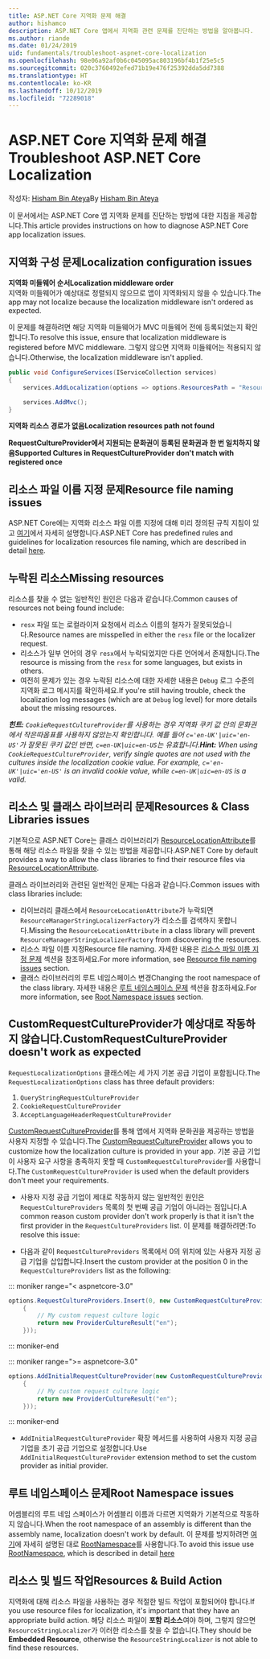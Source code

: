 ```yaml
---
title: ASP.NET Core 지역화 문제 해결
author: hishamco
description: ASP.NET Core 앱에서 지역화 관련 문제를 진단하는 방법을 알아봅니다.
ms.author: riande
ms.date: 01/24/2019
uid: fundamentals/troubleshoot-aspnet-core-localization
ms.openlocfilehash: 98e06a92af0b6c045095ac803196bf4b1f25e5c5
ms.sourcegitcommit: 020c3760492efed71b19e476f25392dda5dd7388
ms.translationtype: HT
ms.contentlocale: ko-KR
ms.lasthandoff: 10/12/2019
ms.locfileid: "72289018"
---
```

# <a name="troubleshoot-aspnet-core-localization"></a><span data-ttu-id="22bf0-103">ASP.NET Core 지역화 문제 해결</span><span class="sxs-lookup"><span data-stu-id="22bf0-103">Troubleshoot ASP.NET Core Localization</span></span>

<span data-ttu-id="22bf0-104">작성자: [Hisham Bin Ateya](https://github.com/hishamco)</span><span class="sxs-lookup"><span data-stu-id="22bf0-104">By [Hisham Bin Ateya](https://github.com/hishamco)</span></span>

<span data-ttu-id="22bf0-105">이 문서에서는 ASP.NET Core 앱 지역화 문제를 진단하는 방법에 대한 지침을 제공합니다.</span><span class="sxs-lookup"><span data-stu-id="22bf0-105">This article provides instructions on how to diagnose ASP.NET Core app localization issues.</span></span>

## <a name="localization-configuration-issues"></a><span data-ttu-id="22bf0-106">지역화 구성 문제</span><span class="sxs-lookup"><span data-stu-id="22bf0-106">Localization configuration issues</span></span>

<span data-ttu-id="22bf0-107">**지역화 미들웨어 순서**</span><span class="sxs-lookup"><span data-stu-id="22bf0-107">**Localization middleware order**</span></span>  
<span data-ttu-id="22bf0-108">지역화 미들웨어가 예상대로 정렬되지 않으므로 앱이 지역화되지 않을 수 있습니다.</span><span class="sxs-lookup"><span data-stu-id="22bf0-108">The app may not localize because the localization middleware isn't ordered as expected.</span></span>

<span data-ttu-id="22bf0-109">이 문제를 해결하려면 해당 지역화 미들웨어가 MVC 미들웨어 전에 등록되었는지 확인합니다.</span><span class="sxs-lookup"><span data-stu-id="22bf0-109">To resolve this issue, ensure that localization middleware is registered before MVC middleware.</span></span> <span data-ttu-id="22bf0-110">그렇지 않으면 지역화 미들웨어는 적용되지 않습니다.</span><span class="sxs-lookup"><span data-stu-id="22bf0-110">Otherwise, the localization middleware isn't applied.</span></span>

```csharp
public void ConfigureServices(IServiceCollection services)
{
    services.AddLocalization(options => options.ResourcesPath = "Resources");

    services.AddMvc();
}
```

<span data-ttu-id="22bf0-111">**지역화 리소스 경로가 없음**</span><span class="sxs-lookup"><span data-stu-id="22bf0-111">**Localization resources path not found**</span></span>

<span data-ttu-id="22bf0-112">**RequestCultureProvider에서 지원되는 문화권이 등록된 문화권과 한 번 일치하지 않음**</span><span class="sxs-lookup"><span data-stu-id="22bf0-112">**Supported Cultures in RequestCultureProvider don't match with registered once**</span></span>  

## <a name="resource-file-naming-issues"></a><span data-ttu-id="22bf0-113">리소스 파일 이름 지정 문제</span><span class="sxs-lookup"><span data-stu-id="22bf0-113">Resource file naming issues</span></span>

<span data-ttu-id="22bf0-114">ASP.NET Core에는 지역화 리소스 파일 이름 지정에 대해 미리 정의된 규칙 지침이 있고 [여기](xref:fundamentals/localization?view=aspnetcore-2.2#resource-file-naming)에서 자세히 설명합니다.</span><span class="sxs-lookup"><span data-stu-id="22bf0-114">ASP.NET Core has predefined rules and guidelines for localization resources file naming, which are described in detail [here](xref:fundamentals/localization?view=aspnetcore-2.2#resource-file-naming).</span></span>

## <a name="missing-resources"></a><span data-ttu-id="22bf0-115">누락된 리소스</span><span class="sxs-lookup"><span data-stu-id="22bf0-115">Missing resources</span></span>

<span data-ttu-id="22bf0-116">리소스를 찾을 수 없는 일반적인 원인은 다음과 같습니다.</span><span class="sxs-lookup"><span data-stu-id="22bf0-116">Common causes of resources not being found include:</span></span>

- <span data-ttu-id="22bf0-117">`resx` 파일 또는 로컬라이저 요청에서 리소스 이름의 철자가 잘못되었습니다.</span><span class="sxs-lookup"><span data-stu-id="22bf0-117">Resource names are misspelled in either the `resx` file or the localizer request.</span></span>
- <span data-ttu-id="22bf0-118">리소스가 일부 언어의 경우 `resx`에서 누락되었지만 다른 언어에서 존재합니다.</span><span class="sxs-lookup"><span data-stu-id="22bf0-118">The resource is missing from the `resx` for some languages, but exists in others.</span></span>
- <span data-ttu-id="22bf0-119">여전히 문제가 있는 경우 누락된 리소스에 대한 자세한 내용은 `Debug` 로그 수준의 지역화 로그 메시지를 확인하세요.</span><span class="sxs-lookup"><span data-stu-id="22bf0-119">If you're still having trouble, check the localization log messages (which are at `Debug` log level) for more details about the missing resources.</span></span>

<span data-ttu-id="22bf0-120">_**힌트:** `CookieRequestCultureProvider`를 사용하는 경우 지역화 쿠키 값 안의 문화권에서 작은따옴표를 사용하지 않았는지 확인합니다. 예를 들어 `c='en-UK'|uic='en-US'`가 잘못된 쿠키 값인 반면, `c=en-UK|uic=en-US`는 유효합니다._</span><span class="sxs-lookup"><span data-stu-id="22bf0-120">_**Hint:** When using `CookieRequestCultureProvider`, verify single quotes are not used with the cultures inside the localization cookie value. For example, `c='en-UK'|uic='en-US'` is an invalid cookie value, while `c=en-UK|uic=en-US` is a valid._</span></span>

## <a name="resources--class-libraries-issues"></a><span data-ttu-id="22bf0-121">리소스 및 클래스 라이브러리 문제</span><span class="sxs-lookup"><span data-stu-id="22bf0-121">Resources & Class Libraries issues</span></span>

<span data-ttu-id="22bf0-122">기본적으로 ASP.NET Core는 클래스 라이브러리가 [ResourceLocationAttribute](/dotnet/api/microsoft.extensions.localization.resourcelocationattribute?view=aspnetcore-2.1)를 통해 해당 리소스 파일을 찾을 수 있는 방법을 제공합니다.</span><span class="sxs-lookup"><span data-stu-id="22bf0-122">ASP.NET Core by default provides a way to allow the class libraries to find their resource files via [ResourceLocationAttribute](/dotnet/api/microsoft.extensions.localization.resourcelocationattribute?view=aspnetcore-2.1).</span></span>

<span data-ttu-id="22bf0-123">클래스 라이브러리와 관련된 일반적인 문제는 다음과 같습니다.</span><span class="sxs-lookup"><span data-stu-id="22bf0-123">Common issues with class libraries include:</span></span>
- <span data-ttu-id="22bf0-124">라이브러리 클래스에서 `ResourceLocationAttribute`가 누락되면 `ResourceManagerStringLocalizerFactory`가 리소스를 검색하지 못합니다.</span><span class="sxs-lookup"><span data-stu-id="22bf0-124">Missing the `ResourceLocationAttribute` in a class library will prevent `ResourceManagerStringLocalizerFactory` from discovering the resources.</span></span>
- <span data-ttu-id="22bf0-125">리소스 파일 이름 지정</span><span class="sxs-lookup"><span data-stu-id="22bf0-125">Resource file naming.</span></span> <span data-ttu-id="22bf0-126">자세한 내용은 [리소스 파일 이름 지정 문제](#resource-file-naming-issues) 섹션을 참조하세요.</span><span class="sxs-lookup"><span data-stu-id="22bf0-126">For more information, see [Resource file naming issues](#resource-file-naming-issues) section.</span></span>
- <span data-ttu-id="22bf0-127">클래스 라이브러리의 루트 네임스페이스 변경</span><span class="sxs-lookup"><span data-stu-id="22bf0-127">Changing the root namespace of the class library.</span></span> <span data-ttu-id="22bf0-128">자세한 내용은 [루트 네임스페이스 문제](#root-namespace-issues) 섹션을 참조하세요.</span><span class="sxs-lookup"><span data-stu-id="22bf0-128">For more information, see [Root Namespace issues](#root-namespace-issues) section.</span></span>

## <a name="customrequestcultureprovider-doesnt-work-as-expected"></a><span data-ttu-id="22bf0-129">CustomRequestCultureProvider가 예상대로 작동하지 않습니다.</span><span class="sxs-lookup"><span data-stu-id="22bf0-129">CustomRequestCultureProvider doesn't work as expected</span></span>

<span data-ttu-id="22bf0-130">`RequestLocalizationOptions` 클래스에는 세 가지 기본 공급 기업이 포함됩니다.</span><span class="sxs-lookup"><span data-stu-id="22bf0-130">The `RequestLocalizationOptions` class has three default providers:</span></span>

1. `QueryStringRequestCultureProvider`
2. `CookieRequestCultureProvider`
3. `AcceptLanguageHeaderRequestCultureProvider`

<span data-ttu-id="22bf0-131">[CustomRequestCultureProvider](/dotnet/api/microsoft.aspnetcore.localization.customrequestcultureprovider?view=aspnetcore-2.1)를 통해 앱에서 지역화 문화권을 제공하는 방법을 사용자 지정할 수 있습니다.</span><span class="sxs-lookup"><span data-stu-id="22bf0-131">The [CustomRequestCultureProvider](/dotnet/api/microsoft.aspnetcore.localization.customrequestcultureprovider?view=aspnetcore-2.1) allows you to customize how the localization culture is provided in your app.</span></span> <span data-ttu-id="22bf0-132">기본 공급 기업이 사용자 요구 사항을 충족하지 못할 때 `CustomRequestCultureProvider`를 사용합니다.</span><span class="sxs-lookup"><span data-stu-id="22bf0-132">The `CustomRequestCultureProvider` is used when the default providers don't meet your requirements.</span></span>

- <span data-ttu-id="22bf0-133">사용자 지정 공급 기업이 제대로 작동하지 않는 일반적인 원인은 `RequestCultureProviders` 목록의 첫 번째 공급 기업이 아니라는 점입니다.</span><span class="sxs-lookup"><span data-stu-id="22bf0-133">A common reason custom provider don't work properly is that it isn't the first provider in the `RequestCultureProviders` list.</span></span> <span data-ttu-id="22bf0-134">이 문제를 해결하려면:</span><span class="sxs-lookup"><span data-stu-id="22bf0-134">To resolve this issue:</span></span>

- <span data-ttu-id="22bf0-135">다음과 같이 `RequestCultureProviders` 목록에서 0의 위치에 있는 사용자 지정 공급 기업을 삽입합니다.</span><span class="sxs-lookup"><span data-stu-id="22bf0-135">Insert the custom provider at the position 0 in the `RequestCultureProviders` list as the following:</span></span>

::: moniker range="< aspnetcore-3.0"
```csharp
options.RequestCultureProviders.Insert(0, new CustomRequestCultureProvider(async context =>
    {
        // My custom request culture logic
        return new ProviderCultureResult("en");
    }));
```
::: moniker-end

::: moniker range=">= aspnetcore-3.0"
```csharp
options.AddInitialRequestCultureProvider(new CustomRequestCultureProvider(async context =>
    {
        // My custom request culture logic
        return new ProviderCultureResult("en");
    }));
```
::: moniker-end

- <span data-ttu-id="22bf0-136">`AddInitialRequestCultureProvider` 확장 메서드를 사용하여 사용자 지정 공급 기업을 초기 공급 기업으로 설정합니다.</span><span class="sxs-lookup"><span data-stu-id="22bf0-136">Use `AddInitialRequestCultureProvider` extension method to set the custom provider as initial provider.</span></span>

## <a name="root-namespace-issues"></a><span data-ttu-id="22bf0-137">루트 네임스페이스 문제</span><span class="sxs-lookup"><span data-stu-id="22bf0-137">Root Namespace issues</span></span>

<span data-ttu-id="22bf0-138">어셈블리의 루트 네임 스페이스가 어셈블리 이름과 다르면 지역화가 기본적으로 작동하지 않습니다.</span><span class="sxs-lookup"><span data-stu-id="22bf0-138">When the root namespace of an assembly is different than the assembly name, localization doesn't work by default.</span></span> <span data-ttu-id="22bf0-139">이 문제를 방지하려면 [여기](xref:fundamentals/localization?view=aspnetcore-2.2#resource-file-naming)에 자세히 설명된 대로 [RootNamespace](/dotnet/api/microsoft.extensions.localization.rootnamespaceattribute?view=aspnetcore-2.1)를 사용합니다.</span><span class="sxs-lookup"><span data-stu-id="22bf0-139">To avoid this issue use [RootNamespace](/dotnet/api/microsoft.extensions.localization.rootnamespaceattribute?view=aspnetcore-2.1), which is described in detail [here](xref:fundamentals/localization?view=aspnetcore-2.2#resource-file-naming)</span></span>

## <a name="resources--build-action"></a><span data-ttu-id="22bf0-140">리소스 및 빌드 작업</span><span class="sxs-lookup"><span data-stu-id="22bf0-140">Resources & Build Action</span></span>

<span data-ttu-id="22bf0-141">지역화에 대해 리소스 파일을 사용하는 경우 적절한 빌드 작업이 포함되어야 합니다.</span><span class="sxs-lookup"><span data-stu-id="22bf0-141">If you use resource files for localization, it's important that they have an appropriate build action.</span></span> <span data-ttu-id="22bf0-142">해당 리소스 파일이 **포함 리소스**여야 하며, 그렇지 않으면 `ResourceStringLocalizer`가 이러한 리소스를 찾을 수 없습니다.</span><span class="sxs-lookup"><span data-stu-id="22bf0-142">They should be **Embedded Resource**, otherwise the `ResourceStringLocalizer` is not able to find these resources.</span></span>
